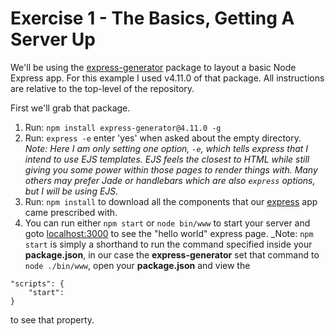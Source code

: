 # Exercise 1 - The Basics, Getting A Server Up #
We'll be using the [express-generator](http://expressjs.com/starter/generator.html) package to layout a basic Node Express app.
For this example I used v4.11.0 of that package.
All instructions are relative to the top-level of the repository.

First we'll grab that package.

1. Run: `npm install express-generator@4.11.0 -g`
2. Run: `express -e` enter 'yes' when asked about the empty directory. _Note: Here I am only setting one option, `-e`, which tells express that I intend to use EJS templates. EJS feels the closest to HTML while still giving you some power within those pages to render things with. Many others may prefer Jade or handlebars which are also `express` options, but I will be using EJS._
3. Run: `npm install` to download all the components that our [express](http://expressjs.com/) app came prescribed with.
4. You can run either `npm start` or `node bin/www` to start your server and goto [localhost:3000](http://localhost:3000) to see the "hello world" express page. _Note: `npm start` is simply a shorthand to run the command specified inside your **package.json**, in our case the **express-generator** set that command to `node ./bin/www`, open your **package.json** and view the 
```
"scripts": {
    "start": 
}
```
to see that property.